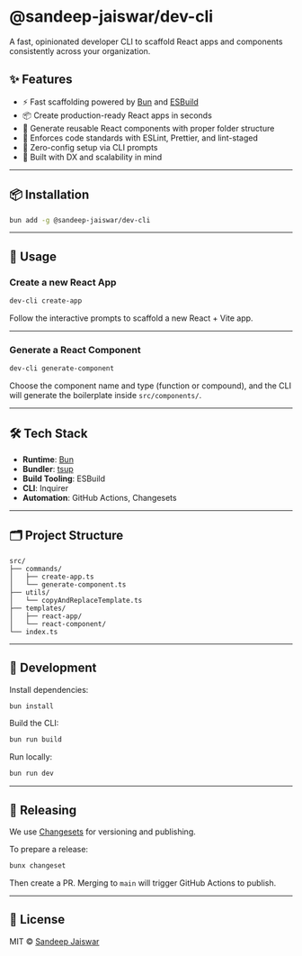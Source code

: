# @sandeep-jaiswar/dev-cli

A fast, opinionated developer CLI to scaffold React apps and components consistently across your organization.

## ✨ Features

- ⚡️ Fast scaffolding powered by [Bun](https://bun.sh) and [ESBuild](https://esbuild.github.io)
- 📦 Create production-ready React apps in seconds
- 🧱 Generate reusable React components with proper folder structure
- 🧹 Enforces code standards with ESLint, Prettier, and lint-staged
- 🔧 Zero-config setup via CLI prompts
- 🚀 Built with DX and scalability in mind

---

## 📦 Installation

```bash
bun add -g @sandeep-jaiswar/dev-cli
````

---

## 🚀 Usage

### Create a new React App

```bash
dev-cli create-app
```

Follow the interactive prompts to scaffold a new React + Vite app.

---

### Generate a React Component

```bash
dev-cli generate-component
```

Choose the component name and type (function or compound), and the CLI will generate the boilerplate inside `src/components/`.

---

## 🛠 Tech Stack

* **Runtime**: [Bun](https://bun.sh)
* **Bundler**: [tsup](https://tsup.egoist.dev)
* **Build Tooling**: ESBuild
* **CLI**: Inquirer
* **Automation**: GitHub Actions, Changesets

---

## 🗂 Project Structure

```
src/
├── commands/
│   ├── create-app.ts
│   └── generate-component.ts
├── utils/
│   └── copyAndReplaceTemplate.ts
├── templates/
│   ├── react-app/
│   └── react-component/
└── index.ts
```

---

## 🧪 Development

Install dependencies:

```bash
bun install
```

Build the CLI:

```bash
bun run build
```

Run locally:

```bash
bun run dev
```

---

## 🔄 Releasing

We use [Changesets](https://github.com/changesets/changesets) for versioning and publishing.

To prepare a release:

```bash
bunx changeset
```

Then create a PR. Merging to `main` will trigger GitHub Actions to publish.

---

## 📄 License

MIT © [Sandeep Jaiswar](https://github.com/sandeep-jaiswar)

